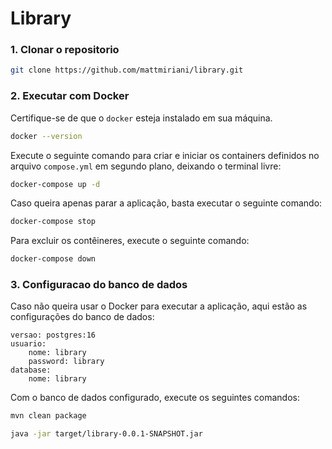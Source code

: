 # Library

### 1. Clonar o repositorio
```bash
git clone https://github.com/mattmiriani/library.git
```

### 2. Executar com Docker

Certifique-se de que o `docker` esteja instalado em sua máquina.
```bash
docker --version
```

Execute o seguinte comando para criar e iniciar os containers definidos 
no arquivo `compose.yml` em segundo plano, deixando o terminal livre:
```bash
docker-compose up -d
```

Caso queira apenas parar a aplicação, basta executar o seguinte comando:
```bash
docker-compose stop
```

Para excluir os contêineres, execute o seguinte comando:
```bash
docker-compose down
```

### 3. Configuracao do banco de dados
Caso não queira usar o Docker para executar a aplicação, aqui estão as 
configurações do banco de dados:
```
versao: postgres:16
usuario:
    nome: library
    password: library
database:
    nome: library
```
Com o banco de dados configurado, execute os seguintes comandos:
```bash
mvn clean package
```
```bash
java -jar target/library-0.0.1-SNAPSHOT.jar
```